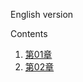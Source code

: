 English version



Contents

1. [第01章](Documents/English/chapter1e)
2. [第02章](Documents/English/chapter1e)

